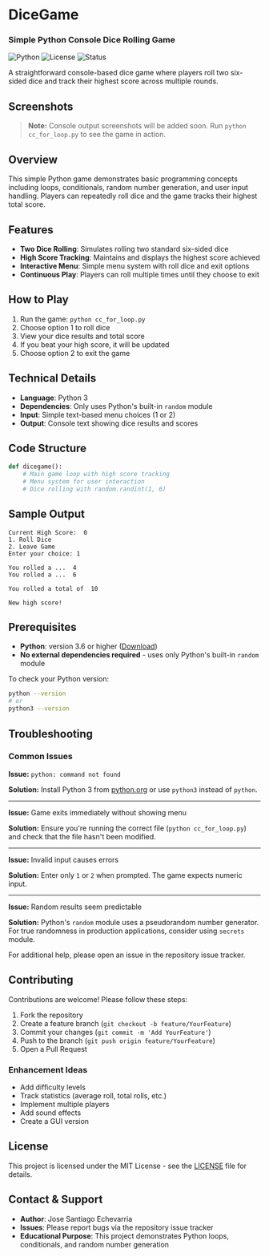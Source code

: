 # DiceGame
### Simple Python Console Dice Rolling Game

![Python](https://img.shields.io/badge/Python-3.x-3776AB?logo=python&logoColor=white)
![License](https://img.shields.io/badge/license-MIT-blue)
![Status](https://img.shields.io/badge/status-active-success)

A straightforward console-based dice game where players roll two six-sided dice and track their highest score across multiple rounds.

## Screenshots

> **Note:** Console output screenshots will be added soon. Run `python cc_for_loop.py` to see the game in action.

## Overview

This simple Python game demonstrates basic programming concepts including loops, conditionals, random number generation, and user input handling. Players can repeatedly roll dice and the game tracks their highest total score.

## Features

- **Two Dice Rolling**: Simulates rolling two standard six-sided dice
- **High Score Tracking**: Maintains and displays the highest score achieved
- **Interactive Menu**: Simple menu system with roll dice and exit options
- **Continuous Play**: Players can roll multiple times until they choose to exit

## How to Play

1. Run the game: `python cc_for_loop.py`
2. Choose option 1 to roll dice
3. View your dice results and total score
4. If you beat your high score, it will be updated
5. Choose option 2 to exit the game

## Technical Details

- **Language**: Python 3
- **Dependencies**: Only uses Python's built-in `random` module
- **Input**: Simple text-based menu choices (1 or 2)
- **Output**: Console text showing dice results and scores

## Code Structure

```python
def dicegame():
    # Main game loop with high score tracking
    # Menu system for user interaction
    # Dice rolling with random.randint(1, 6)
```

## Sample Output

```
Current High Score:  0
1. Roll Dice
2. Leave Game
Enter your choice: 1

You rolled a ...  4
You rolled a ...  6

You rolled a total of  10

New high score!
```

## Prerequisites

- **Python**: version 3.6 or higher ([Download](https://www.python.org/downloads/))
- **No external dependencies required** - uses only Python's built-in `random` module

To check your Python version:
```bash
python --version
# or
python3 --version
```

## Troubleshooting

### Common Issues

**Issue:** `python: command not found`

**Solution:** Install Python 3 from [python.org](https://www.python.org/downloads/) or use `python3` instead of `python`.

---

**Issue:** Game exits immediately without showing menu

**Solution:** Ensure you're running the correct file (`python cc_for_loop.py`) and check that the file hasn't been modified.

---

**Issue:** Invalid input causes errors

**Solution:** Enter only `1` or `2` when prompted. The game expects numeric input.

---

**Issue:** Random results seem predictable

**Solution:** Python's `random` module uses a pseudorandom number generator. For true randomness in production applications, consider using `secrets` module.

For additional help, please open an issue in the repository issue tracker.

## Contributing

Contributions are welcome! Please follow these steps:

1. Fork the repository
2. Create a feature branch (`git checkout -b feature/YourFeature`)
3. Commit your changes (`git commit -m 'Add YourFeature'`)
4. Push to the branch (`git push origin feature/YourFeature`)
5. Open a Pull Request

### Enhancement Ideas
- Add difficulty levels
- Track statistics (average roll, total rolls, etc.)
- Implement multiple players
- Add sound effects
- Create a GUI version

## License

This project is licensed under the MIT License - see the [LICENSE](LICENSE) file for details.

## Contact & Support

- **Author**: Jose Santiago Echevarria
- **Issues**: Please report bugs via the repository issue tracker
- **Educational Purpose**: This project demonstrates Python loops, conditionals, and random number generation
